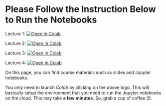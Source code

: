 # Please Follow the Instruction Below to Run the Notebooks

Lecture 1: [![Open In Colab](https://colab.research.google.com/assets/colab-badge.svg)](https://colab.research.google.com/github/RahmanPeimankar/dsa-sdu-e23/blob/master/Lecture%201/dsa-1-introduction.ipynb)

Lecture 2: [![Open In Colab](https://colab.research.google.com/assets/colab-badge.svg)](https://colab.research.google.com/github/RahmanPeimankar/dsa-sdu-e24/blob/master/Lecture%202/dsa-2-big-o-and-recursion.ipynb)

Lecture 3: [![Open In Colab](https://colab.research.google.com/assets/colab-badge.svg)](https://colab.research.google.com/github/RahmanPeimankar/dsa-sdu-e24/blob/master/Lecture%203/dsa-3-array-based-sequence.ipynb)

Lecture 4: [![Open In Colab](https://colab.research.google.com/assets/colab-badge.svg)](https://colab.research.google.com/github/RahmanPeimankar/dsa-sdu-e24/blob/master/Lecture%204/dsa-4-stacks-queues-deques.ipynb)

On this page, you can find course materials such as slides and Jupyter notebooks.

You only need to launch *Colab* by clicking on the above logo. This will basically setup the environment that you need to run the Jupyter notebooks on the cloud. This may take **a few minutes**. So, grab a cup of coffee 😊.
